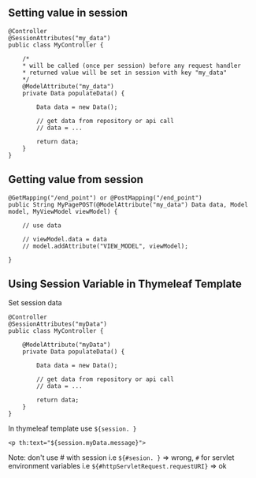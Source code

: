 
## Setting value in session

```
@Controller
@SessionAttributes("my_data")
public class MyController {

	/*
	* will be called (once per session) before any request handler
	* returned value will be set in session with key "my_data"
	*/
	@ModelAttribute("my_data")  
	private Data populateData() {
		
		Data data = new Data();
		
		// get data from repository or api call
		// data = ...

		return data;
	}
}
```

## Getting value from session
```
@GetMapping("/end_point") or @PostMapping("/end_point")
public String MyPagePOST(@ModelAttribute("my_data") Data data, Model model, MyViewModel viewModel) {

	// use data
	
	// viewModel.data = data
	// model.addAttribute("VIEW_MODEL", viewModel);

}
```
## Using Session Variable in Thymeleaf Template   
Set session data    
```
@Controller
@SessionAttributes("myData")
public class MyController {

	@ModelAttribute("myData")  
	private Data populateData() {

		Data data = new Data();

		// get data from repository or api call
		// data = ...

		return data;
	}
}
```

In thymeleaf template use `${session. }`
```
<p th:text="${session.myData.message}">
```
Note: don't use # with session i.e `${#sesion. }` => wrong, `#` for servlet environment variables i.e `${#httpServletRequest.requestURI}` => ok

